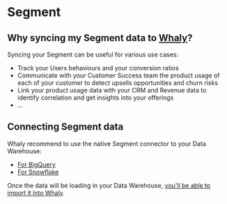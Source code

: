 # Segment

## **Why syncing my Segment data to** [**Whaly**](https://whaly.io)**?**

Syncing your Segment can be useful for various use cases:

* Track your Users behaviours and your conversion ratios
* Communicate with your Customer Success team the product usage of each of your customer to detect upsells opportunities and churn risks
* Link your product usage data with your CRM and Revenue data to identify correlation and get insights into your offerings
* ...

## Connecting Segment data

Whaly recommend to use the native Segment connector to your Data Warehouse:

* [For BigQuery](https://segment.com/docs/connections/storage/catalog/bigquery/)
* [For Snowflake](https://segment.com/docs/connections/storage/catalog/snowflake/)

Once the data will be loading in your Data Warehouse, [you'll be able to import it into Whaly](broken-reference).
